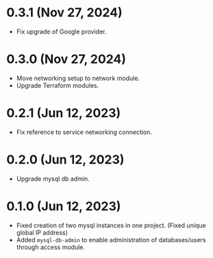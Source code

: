 # 0.3.1 (Nov 27, 2024)
* Fix upgrade of Google provider.

# 0.3.0 (Nov 27, 2024)
* Move networking setup to network module.
* Upgrade Terraform modules.

# 0.2.1 (Jun 12, 2023)
* Fix reference to service networking connection.

# 0.2.0 (Jun 12, 2023)
* Upgrade mysql db admin.

# 0.1.0 (Jun 12, 2023)
* Fixed creation of two mysql instances in one project. (Fixed unique global IP address)
* Added `mysql-db-admin` to enable administration of databases/users through access module.
